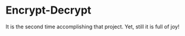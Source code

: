


# Encrypt-Decrypt
It is the second time accomplishing that project. Yet, still it is full of joy!

